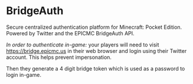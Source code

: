 # BridgeAuth
Secure centralized authentication platform for Minecraft: Pocket Edition. Powered by Twitter and the EPICMC BridgeAuth API.

*In order to authenticate in-game:* your players will need to visit https://bridge.epicmc.us in their web browser and login using their Twitter account. This helps prevent impersonation.

Then they generate a 4 digit bridge token which is used as a password to login in-game.
